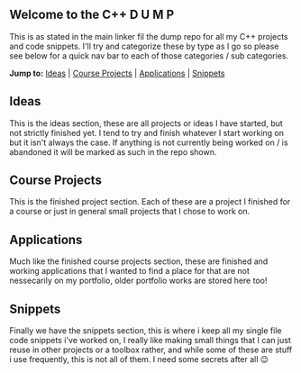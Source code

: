 ## Welcome to the C++ D U M P

This is as stated in the main linker fil the dump repo for all my C++ projects and code snippets. 
I'll try and categorize these by type as I go so please see below for a quick nav bar to each of 
those categories / sub categories.

**Jump to:** [Ideas](ideas) | [Course Projects](#finished_projects) | [Applications](#applications) | [Snippets](#snippets)

## Ideas

This is the ideas section, these are all projects or ideas I have started, but not strictly finished yet. I tend to try and finish
whatever I start working on but it isn't always the case. If anything is not currently being worked on / is abandoned it will be 
marked as such in the repo shown.

## Course Projects

This is the finished project section. Each of these are a project I finished for a course or just in general small projects that 
I chose to work on.

## Applications

Much like the finished course projects section, these are finished and working applications that I wanted to find a place for that 
are not nessecarily on my portfolio, older portfolio works are stored here too!

## Snippets

Finally we have the snippets section, this is where i keep all my single file code snippets i've worked on, I really like making small
things that I can just reuse in other projects or a toolbox rather, and while some of these are stuff i use frequently, this is not 
all of them. I need some secrets after all 😉
